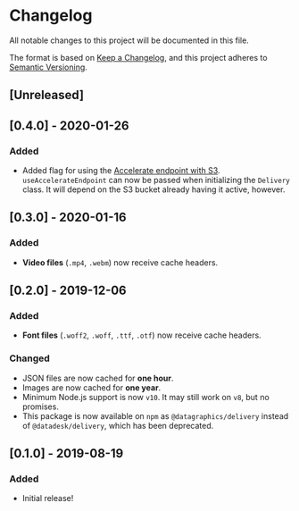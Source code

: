 # Changelog

All notable changes to this project will be documented in this file.

The format is based on [Keep a Changelog](https://keepachangelog.com/en/1.0.0/),
and this project adheres to [Semantic Versioning](https://semver.org/spec/v2.0.0.html).

## [Unreleased]

## [0.4.0] - 2020-01-26

### Added

- Added flag for using the [Accelerate endpoint with S3](https://docs.aws.amazon.com/AmazonS3/latest/dev/transfer-acceleration.html). `useAccelerateEndpoint` can now be passed when initializing the `Delivery` class. It will depend on the S3 bucket already having it active, however.

## [0.3.0] - 2020-01-16

### Added

- **Video files** (`.mp4`, `.webm`) now receive cache headers.

## [0.2.0] - 2019-12-06

### Added

- **Font files** (`.woff2`, `.woff`, `.ttf`, `.otf`) now receive cache headers.

### Changed

- JSON files are now cached for **one hour**.
- Images are now cached for **one year**.
- Minimum Node.js support is now `v10`. It may still work on `v8`, but no promises.
- This package is now available on `npm` as `@datagraphics/delivery` instead of `@datadesk/delivery`, which has been deprecated.

## [0.1.0] - 2019-08-19

### Added

- Initial release!
